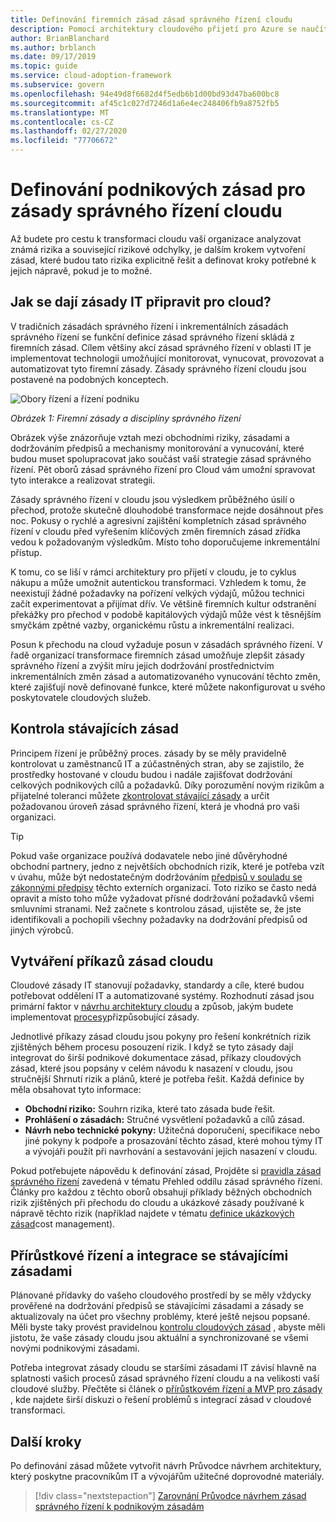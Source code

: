 ```yaml
---
title: Definování firemních zásad zásad správného řízení cloudu
description: Pomocí architektury cloudového přijetí pro Azure se naučíte vytvářet zásady, které řeší známá rizika a tolerance rizik během cesty k transformaci cloudu.
author: BrianBlanchard
ms.author: brblanch
ms.date: 09/17/2019
ms.topic: guide
ms.service: cloud-adoption-framework
ms.subservice: govern
ms.openlocfilehash: 94e49d8f6682d4f5edb6b1d00bd93d47ba600bc8
ms.sourcegitcommit: af45c1c027d7246d1a6e4ec248406fb9a8752fb5
ms.translationtype: MT
ms.contentlocale: cs-CZ
ms.lasthandoff: 02/27/2020
ms.locfileid: "77706672"
---
```

# <a name="define-corporate-policy-for-cloud-governance"></a>Definování podnikových zásad pro zásady správného řízení cloudu

Až budete pro cestu k transformaci cloudu vaší organizace analyzovat známá rizika a související rizikové odchylky, je dalším krokem vytvoření zásad, které budou tato rizika explicitně řešit a definovat kroky potřebné k jejich nápravě, pokud je to možné.

<!-- markdownlint-disable MD026 -->

## <a name="how-can-corporate-it-policy-become-cloud-ready"></a>Jak se dají zásady IT připravit pro cloud?

V tradičních zásadách správného řízení i inkrementálních zásadách správného řízení se funkční definice zásad správného řízení skládá z firemních zásad. Cílem většiny akcí zásad správného řízení v oblasti IT je implementovat technologii umožňující monitorovat, vynucovat, provozovat a automatizovat tyto firemní zásady. Zásady správného řízení cloudu jsou postavené na podobných konceptech.

![Obory řízení a řízení podniku](../../_images/operational-transformation-govern-highres.png)

*Obrázek 1: Firemní zásady a disciplíny správného řízení*

Obrázek výše znázorňuje vztah mezi obchodními riziky, zásadami a dodržováním předpisů a mechanismy monitorování a vynucování, které budou muset spolupracovat jako součást vaší strategie zásad správného řízení. Pět oborů zásad správného řízení pro Cloud vám umožní spravovat tyto interakce a realizovat strategii.

Zásady správného řízení v cloudu jsou výsledkem průběžného úsilí o přechod, protože skutečně dlouhodobé transformace nejde dosáhnout přes noc. Pokusy o rychlé a agresivní zajištění kompletních zásad správného řízení v cloudu před vyřešením klíčových změn firemních zásad zřídka vedou k požadovaným výsledkům. Místo toho doporučujeme inkrementální přístup.

K tomu, co se liší v rámci architektury pro přijetí v cloudu, je to cyklus nákupu a může umožnit autentickou transformaci. Vzhledem k tomu, že neexistují žádné požadavky na pořízení velkých výdajů, můžou technici začít experimentovat a přijímat dřív. Ve většině firemních kultur odstranění překážky pro přechod v podobě kapitálových výdajů může vést k těsnějším smyčkám zpětné vazby, organickému růstu a inkrementální realizaci.

Posun k přechodu na cloud vyžaduje posun v zásadách správného řízení. V řadě organizací transformace firemních zásad umožňuje zlepšit zásady správného řízení a zvýšit míru jejich dodržování prostřednictvím inkrementálních změn zásad a automatizovaného vynucování těchto změn, které zajišťují nově definované funkce, které můžete nakonfigurovat u svého poskytovatele cloudových služeb.

<!-- markdownlint-enable MD026 -->

## <a name="review-existing-policies"></a>Kontrola stávajících zásad

Principem řízení je průběžný proces. zásady by se měly pravidelně kontrolovat u zaměstnanců IT a zúčastněných stran, aby se zajistilo, že prostředky hostované v cloudu budou i nadále zajišťovat dodržování celkových podnikových cílů a požadavků. Díky porozumění novým rizikům a přijatelné toleranci můžete [zkontrolovat stávající zásady](./cloud-policy-review.md) a určit požadovanou úroveň zásad správného řízení, která je vhodná pro vaši organizaci.

> [!TIP]
> Pokud vaše organizace používá dodavatele nebo jiné důvěryhodné obchodní partnery, jedno z největších obchodních rizik, které je potřeba vzít v úvahu, může být nedostatečným dodržováním [předpisů v souladu se zákonnými předpisy](./regulatory-compliance.md) těchto externích organizací. Toto riziko se často nedá opravit a místo toho může vyžadovat přísné dodržování požadavků všemi smluvními stranami. Než začnete s kontrolou zásad, ujistěte se, že jste identifikovali a pochopili všechny požadavky na dodržování předpisů od jiných výrobců.

## <a name="create-cloud-policy-statements"></a>Vytváření příkazů zásad cloudu

Cloudové zásady IT stanovují požadavky, standardy a cíle, které budou potřebovat oddělení IT a automatizované systémy. Rozhodnutí zásad jsou primární faktor v [návrhu architektury cloudu](./governance-alignment.md) a způsob, jakým budete implementovat [procesy](./processes.md)přizpůsobující zásady.

Jednotlivé příkazy zásad cloudu jsou pokyny pro řešení konkrétních rizik zjištěných během procesu posouzení rizik. I když se tyto zásady dají integrovat do širší podnikové dokumentace zásad, příkazy cloudových zásad, které jsou popsány v celém návodu k nasazení v cloudu, jsou stručnější Shrnutí rizik a plánů, které je potřeba řešit. Každá definice by měla obsahovat tyto informace:

- **Obchodní riziko:** Souhrn rizika, které tato zásada bude řešit.
- **Prohlášení o zásadách:** Stručné vysvětlení požadavků a cílů zásad.
- **Návrh nebo technické pokyny:** Užitečná doporučení, specifikace nebo jiné pokyny k podpoře a prosazování těchto zásad, které mohou týmy IT a vývojáři použít při navrhování a sestavování jejich nasazení v cloudu.

Pokud potřebujete nápovědu k definování zásad, Projděte si [pravidla zásad správného řízení](../governance-disciplines.md) zavedená v tématu Přehled oddílu zásad správného řízení. Články pro každou z těchto oborů obsahují příklady běžných obchodních rizik zjištěných při přechodu do cloudu a ukázkové zásady používané k nápravě těchto rizik (například najdete v tématu [definice ukázkových zásad](../cost-management/policy-statements.md)cost management).

## <a name="incremental-governance-and-integrating-with-existing-policy"></a>Přírůstkové řízení a integrace se stávajícími zásadami

Plánované přídavky do vašeho cloudového prostředí by se měly vždycky prověřené na dodržování předpisů se stávajícími zásadami a zásady se aktualizovaly na účet pro všechny problémy, které ještě nejsou popsané. Měli byste taky provést pravidelnou [kontrolu cloudových zásad](./cloud-policy-review.md) , abyste měli jistotu, že vaše zásady cloudu jsou aktuální a synchronizované se všemi novými podnikovými zásadami.

Potřeba integrovat zásady cloudu se staršími zásadami IT závisí hlavně na splatnosti vašich procesů zásad správného řízení cloudu a na velikosti vaší cloudové služby. Přečtěte si článek o [přírůstkovém řízení a MVP pro zásady](./index.md) , kde najdete širší diskuzi o řešení problémů s integrací zásad v cloudové transformaci.

## <a name="next-steps"></a>Další kroky

Po definování zásad můžete vytvořit návrh Průvodce návrhem architektury, který poskytne pracovníkům IT a vývojářům užitečné doprovodné materiály.

> [!div class="nextstepaction"]
> [Zarovnání Průvodce návrhem zásad správného řízení k podnikovým zásadám](./governance-alignment.md)
